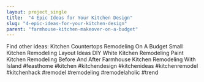 ```yaml
---
layout: project_single
title:  "4 Epic Ideas for Your Kitchen Design"
slug: "4-epic-ideas-for-your-kitchen-design"
parent: "farmhouse-kitchen-makeover-on-a-budget"
---
```

Find other ideas: Kitchen Countertops Remodeling On A Budget Small Kitchen Remodeling Layout Ideas DIY White Kitchen Remodeling Paint Kitchen Remodeling Before And After Farmhouse Kitchen Remodeling With Island   #feasthome #kitchen #kitchendesign #kitchenideas #kitchenremodel #kitchenhack #remodel #remodeling #remodelaholic #trend